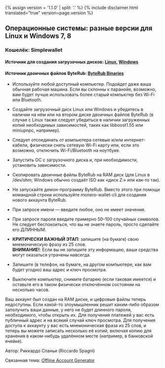 {% assign version = '1.1.0' | split: '.' %}
{% include disclaimer.html translated="true" version=page.version %}
## Операционные системы: разные версии для Linux и Windows 7, 8

### Кошелёк: Simplewallet

#### Источник для создания загрузочных дисков:  [Linux](http://www.pendrivelinux.com/),       [Windows](https://www.microsoft.com/en-us/download/windows-usb-dvd-download-tool)

#### Источник двоичных файлов ByteRub:  [ByteRub Binaries](https://getmonero.org/downloads/)

- Используйте любой доступный компьютер. Подойдет даже ваша обычная рабочая машина. Если вы склонны к паранойе, возможно, вам будет лучше использовать более старый компьютер без Wi-Fi или Bluetooth.

- Создайте загрузочный диск Linux или Windows и убедитесь в наличии на нём или на втором диске двоичных файлов ByteRub (в случае с Linux также следует убедиться в наличии загруженных копий необходимых зависимостей, таких как libboost1.55 или miniupnpc, например).

- Следует отсоединить от компьютера сетевые и/или интернет-кабели, физически снять сетевую Wi-Fi карту или, если это возможно, отключить Wi-Fi/Bluetooth на ноутбуке.

- Запустить ОС с загрузочного диска и, при необходимости, установить зависимости.

- Скопировать двоичные файлы ByteRub на RAM диск (для Linux в /dev/shm; Windows обычно создаёт ISO как «диск Z:» или как-то так).

- Не запускайте демон-программу ByteRub. Вместо этого при помощи командной строки используйте monero-wallet-cli для создания нового аккаунта ByteRub.

- При запросе имени — введите любое, оно не имеет значения.

- При запросе пароля введите примерно 50–100 случайных символов. Не следует беспокоиться, что вы не знаете пароль, просто сделайте его ДЛИННЫМ.

- **КРИТИЧЕСКИ ВАЖНЫЙ ЭТАП**: запишите (на бумаге) свою мнемоническую фразу из 25 слов.  
**ВНИМАНИЕ!**:  Если вы не запишите эту информацию, ваши средства могут оказаться утрачены навсегда.

- Запишите (в телефон, на бумаге, на другом компьютере, как вам будет угодно) ваш адрес и ключ просмотра.

- Выключите компьютер, снимите батарею (если таковая имеется) и оставьте его в таком физически отключённом состоянии на несколько часов.

Ваш аккаунт был создан на RAM диске, и цифровые файлы теперь недоступны. Если какой-то злоумышленник решит каким-либо образом заполучить ваши данные, у него не будет длинного пароля, необходимого, чтобы открыть их. Для получения платежей у вас есть публичный адрес и на всякий случай ключ просмотра. Для получения доступа к аккаунту у вас есть мнемоническая фраза из 25 слов, и теперь вы можете записать несколько её копий, включая копию для хранения в каком-нибудь удалённом месте (например, в банковской ячейке).

Автор: Риккардо Спаньи (Riccardo Spagni)

Связанная тема:  [Offline Account Generator](http://moneroaddress.org/)
